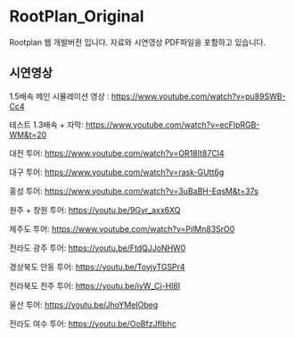 # RootPlan_Original
Rootplan 웹 개발버전 입니다. 
자료와 시연영상 PDF파일을 포함하고 있습니다.





**시연영상**
-------------

1.5배속 메인 시뮬레이션 영상 : https://www.youtube.com/watch?v=pu89SWB-Cc4

테스트 1.3배속 + 자막: https://www.youtube.com/watch?v=ecFIpRGB-WM&t=20

대전 투어: https://www.youtube.com/watch?v=OR18It87Cl4

대구 투어: https://www.youtube.com/watch?v=rask-GUtt6g

홍성 투어: https://www.youtube.com/watch?v=3uBaBH-EqsM&t=37s

원주 + 창원 투어: https://youtu.be/9Gyr_axx6XQ

제주도 투어: https://www.youtube.com/watch?v=PilMn83SrO0

전라도 광주 투어: https://youtu.be/FtdQJJoNHW0

경상북도 안동 투어: https://youtu.be/ToyjyTGSPr4

전라북도 전주 투어: https://youtu.be/iyW_Cj-Hl8I

울산 투어: https://youtu.be/JhoYMeIObeg

전라도 여수 투어: https://youtu.be/OoBfzJfIbhc
